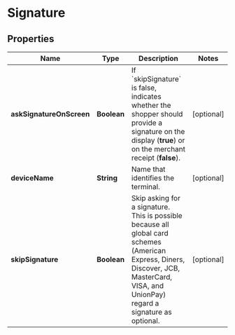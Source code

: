 

# Signature


## Properties

| Name | Type | Description | Notes |
|------------ | ------------- | ------------- | -------------|
|**askSignatureOnScreen** | **Boolean** | If &#x60;skipSignature&#x60; is false, indicates whether the shopper should provide a signature on the display (**true**) or on the merchant receipt (**false**). |  [optional] |
|**deviceName** | **String** | Name that identifies the terminal. |  [optional] |
|**skipSignature** | **Boolean** | Skip asking for a signature. This is possible because all global card schemes (American Express, Diners, Discover, JCB, MasterCard, VISA, and UnionPay) regard a signature as optional. |  [optional] |



